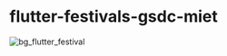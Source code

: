 # flutter-festivals-gsdc-miet
![bg_flutter_festival](https://user-images.githubusercontent.com/61789893/155881418-5bc651e1-69a8-4cf6-b6e4-1947630a3c53.png)
